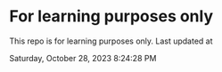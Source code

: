 # For learning purposes only
This repo is for learning purposes only.
Last updated at

Saturday, October 28, 2023 8:24:28 PM

